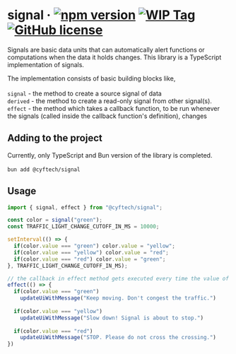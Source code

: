 # signal &middot; [![npm version](https://img.shields.io/badge/npm-v0.1.0-red.svg)](https://www.npmjs.com/package/@cyftech/signal) [![WIP Tag](https://img.shields.io/badge/status-WIP-yellow.svg)](https://github.com/cyftec/signal/blob/main/package.json) [![GitHub license](https://img.shields.io/badge/license-MIT-blue.svg)](https://github.com/cyftec/signal/blob/main/LICENSE)
Signals are basic data units that can automatically alert functions or computations when the data it holds changes.
This library is a TypeScript implementation of signals.

The implementation consists of basic building blocks like,
<br> 
<br> 
``signal`` - the method to create a source signal of data
<br> 
``derived`` - the method to create a read-only signal from other signal(s).
<br> 
``effect`` - the method which takes a callback function, to be run whenever the signals (called inside the callback function's definition), changes

## Adding to the project
Currently, only TypeScript and Bun version of the library is completed.
<br> 
<br> 
```bun add @cyftech/signal```

## Usage
```ts
import { signal, effect } from "@cyftech/signal";

const color = signal("green");
const TRAFFIC_LIGHT_CHANGE_CUTOFF_IN_MS = 10000;

setInterval(() => {
  if(color.value === "green") color.value = "yellow";
  if(color.value === "yellow") color.value = "red";
  if(color.value === "red") color.value = "green";
}, TRAFFIC_LIGHT_CHANGE_CUTOFF_IN_MS);

// the callback in effect method gets executed every time the value of 'color' signal changes
effect(() => {
  if(color.value === "green")
    updateUiWithMessage("Keep moving. Don't congest the traffic.")
    
  if(color.value === "yellow")
    updateUiWithMessage("Slow down! Signal is about to stop.")
    
  if(color.value === "red")
    updateUiWithMessage("STOP. Please do not cross the crossing.")
})
```
